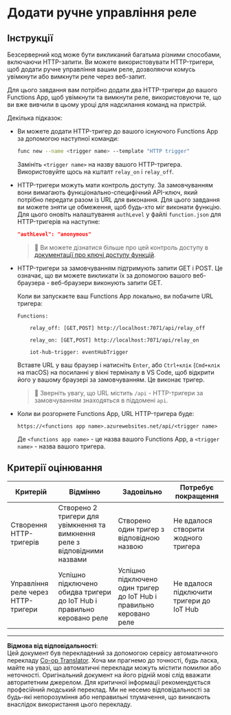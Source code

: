 <!--
CO_OP_TRANSLATOR_METADATA:
{
  "original_hash": "c24b6e4d90501c9199f2ceb6a648a337",
  "translation_date": "2025-08-28T17:53:56+00:00",
  "source_file": "2-farm/lessons/5-migrate-application-to-the-cloud/assignment.md",
  "language_code": "uk"
}
-->
# Додати ручне управління реле

## Інструкції

Безсерверний код може бути викликаний багатьма різними способами, включаючи HTTP-запити. Ви можете використовувати HTTP-тригери, щоб додати ручне управління вашим реле, дозволяючи комусь увімкнути або вимкнути реле через веб-запит.

Для цього завдання вам потрібно додати два HTTP-тригери до вашого Functions App, щоб увімкнути та вимкнути реле, використовуючи те, що ви вже вивчили в цьому уроці для надсилання команд на пристрій.

Декілька підказок:

* Ви можете додати HTTP-тригер до вашого існуючого Functions App за допомогою наступної команди:

    ```sh
    func new --name <trigger name> --template "HTTP trigger"
    ```

    Замініть `<trigger name>` на назву вашого HTTP-тригера. Використовуйте щось на кшталт `relay_on` і `relay_off`.

* HTTP-тригери можуть мати контроль доступу. За замовчуванням вони вимагають функціонально-специфічний API-ключ, який потрібно передати разом із URL для виконання. Для цього завдання ви можете зняти це обмеження, щоб будь-хто міг виконати функцію. Для цього оновіть налаштування `authLevel` у файлі `function.json` для HTTP-тригерів на наступне:

    ```json
    "authLevel": "anonymous"
    ```

    > 💁 Ви можете дізнатися більше про цей контроль доступу в [документації про ключі доступу функцій](https://docs.microsoft.com/azure/azure-functions/functions-bindings-http-webhook-trigger?WT.mc_id=academic-17441-jabenn#authorization-keys).

* HTTP-тригери за замовчуванням підтримують запити GET і POST. Це означає, що ви можете викликати їх за допомогою вашого веб-браузера - веб-браузери виконують запити GET.

    Коли ви запускаєте ваш Functions App локально, ви побачите URL тригера:

    ```output
    Functions:

        relay_off: [GET,POST] http://localhost:7071/api/relay_off

        relay_on: [GET,POST] http://localhost:7071/api/relay_on

        iot-hub-trigger: eventHubTrigger
    ```

    Вставте URL у ваш браузер і натисніть `Enter`, або `Ctrl+клік` (`Cmd+клік` на macOS) на посиланні у вікні терміналу в VS Code, щоб відкрити його у вашому браузері за замовчуванням. Це виконає тригер.

    > 💁 Зверніть увагу, що URL містить `/api` - HTTP-тригери за замовчуванням знаходяться в піддомені `api`.

* Коли ви розгорнете Functions App, URL HTTP-тригера буде:

    `https://<functions app name>.azurewebsites.net/api/<trigger name>`

    Де `<functions app name>` - це назва вашого Functions App, а `<trigger name>` - назва вашого тригера.

## Критерії оцінювання

| Критерій | Відмінно | Задовільно | Потребує покращення |
| -------- | -------- | ---------- | ------------------- |
| Створення HTTP-тригерів | Створено 2 тригери для увімкнення та вимкнення реле з відповідними назвами | Створено один тригер з відповідною назвою | Не вдалося створити жодного тригера |
| Управління реле через HTTP-тригери | Успішно підключено обидва тригери до IoT Hub і правильно керовано реле | Успішно підключено один тригер до IoT Hub і правильно керовано реле | Не вдалося підключити тригери до IoT Hub |

---

**Відмова від відповідальності**:  
Цей документ був перекладений за допомогою сервісу автоматичного перекладу [Co-op Translator](https://github.com/Azure/co-op-translator). Хоча ми прагнемо до точності, будь ласка, майте на увазі, що автоматичні переклади можуть містити помилки або неточності. Оригінальний документ на його рідній мові слід вважати авторитетним джерелом. Для критичної інформації рекомендується професійний людський переклад. Ми не несемо відповідальності за будь-які непорозуміння або неправильні тлумачення, що виникають внаслідок використання цього перекладу.